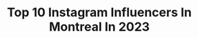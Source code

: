 ---
title: Top 10 Instagram Influencers In Montreal In 2023
description: >-
  Find top Instagram influencers in Montreal in 2023. Most popular hashtags: #ad #makehomematter #apartmenttherapy.
platform: Instagram
hits: 266
text_top: See the best Instagram influencers on inBeat.
text_bottom: Our search engine aggregates 266 Instagram influencers like this in Montreal, Canada for you to work with.
profiles:
  - username: "i_love_mtl"
    fullname: >-
      I love Mtl
    bio: >-
      Montreal’s favourite Instagram destination for local restaurant suggestions and giveaways. Use the hashtag #ilovemtl to be featured. Logo: @loogart
    location: "Canada"
    followers: 36607
    engagement: 138
    commentsToLikes: 0.217073
    id: ck8syr70dlp280j784cd6bhi7
    verified: false
    hashtags: "#montreal"
  - username: "claudiemercier_"
    fullname: >-
      CLAUDIE
    bio: >-
      26 ans, heureuse, anxieuse assumée, Montréal. Youtubeuse 📸🎥 ✨ Magasine ma collection juste ici ✨
    location: "Canada"
    followers: 320591
    engagement: 433
    commentsToLikes: 0.022666
    id: ckap48u1b69cf0i78dt14f4ib
    verified: true
    hashtags: "#dovepartner, #ad, #journaltrouvaillespc, #partenaire"
  - username: "laeticia_andritiana"
    fullname: >-
      Laeticia💋
    bio: >-
      📍Montreal, CA 💌 laeticiaandritiana@ooocreators.com
    location: "Canada"
    followers: 6721
    engagement: 727
    commentsToLikes: 0.064982
    id: cl8p48xr28es30i23yxktrs98
    verified: false
    hashtags: "#yul, #photodump, #photoideas, #outfitoftheday"
  - username: "kelly.kiko"
    fullname: >-
      in a world of my own ☾ .⭒• *⋆˚☆
    bio: >-
      montréal 🧚🏼‍♀️
    location: "Canada"
    followers: 99828
    engagement: 447
    commentsToLikes: 0.006216
    id: ckzzr31kf58rb0i23vwanvdek
    verified: false
    hashtags: "#outfitinspo, #codibook"
  - username: "saralevs"
    fullname: >-
      SARA LEVITT
    bio: >-
      montreal fashion | lifestyle | home eCommerce manager @noizeoriginal
    location: "Canada"
    followers: 5963
    engagement: 295
    commentsToLikes: 0.075173
    id: ckaoszed3towd0i78ukl5z3y1
    verified: false
    hashtags: "#lacucina"
  - username: "thefarmhousedream"
    fullname: >-
      J o e l l e | Home & DIY
    bio: >-
      Montreal | FR | 🇨🇦 Mom of 4 Passionnée de Déco - CAPSULE: Tous les mercredis on s’organise ! Conseil | Reno | inspiration Philippiens 4:8
    location: "Canada"
    followers: 41267
    engagement: 215
    commentsToLikes: 0.193640
    id: ckryhsu75ptfh0j23x5qeoy3q
    verified: false
    hashtags: "#thisminimalhome, #embracethemess, #mylovelyneutrals, #housebeautiful"
  - username: "anacruz"
    fullname: >-
      Ana Cruz🌶
    bio: >-
      Colombiana 🇨🇴 Based in Montreal Fashion + lifestyle • contactanacruz@gmail.com
    location: "Canada"
    followers: 21900
    engagement: 202
    commentsToLikes: 0.108976
    id: ck0u9oei7ad2e0i198tdo1bex
    verified: false
    hashtags: "#makeup, #ad, #makeuptutorial, #foodie"
  - username: "jessika.denommee"
    fullname: >-
      Jessika Dénommée
    bio: >-
      📍Montréal / AZ 🔹Owner of @popunderwear 💌 jessika@dulcedo.com 👇🏼 Ma compagnie
    location: "Canada"
    followers: 202726
    engagement: 134
    commentsToLikes: 0.036514
    id: ck5zmrqizn3oj0i14ux0hiio8
    verified: true
    hashtags: "#goldgrowthgiveaways, #ad, #arizona, #tampabay"
  - username: "caroline.elie"
    fullname: >-
      Caroline Elie
    bio: >-
      Mama to Max + Fab✨ Founder @rosie.ca EIC & Partner @divinedotca 📍Montreal 🇨🇦 #BeARosie
    location: "Canada"
    followers: 16155
    engagement: 63
    commentsToLikes: 0.187352
    id: ckq6b03jqieln0j2333xve4l0
    verified: false
    hashtags: "#ad, #olsenfashion, #myolsen, #twinning"
  - username: "juliettebelangerc"
    fullname: >-
      Juliette Bélanger-Charpentier
    bio: >-
      • Montréalaise • Titulaire d’un baccap en arts ès sciences spécialisé en victimologie et en criminologie • juliettebelangerc@gmail.com
    location: "Canada"
    followers: 56309
    engagement: 42
    commentsToLikes: 0.001243
    id: ck5cevmmrlsu30i118p3pdj58
    verified: false
    hashtags: "#metoo"
---